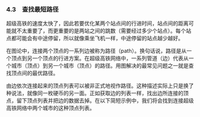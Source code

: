 ### 4.3　查找最短路径

超级高铁的速度太快了，因此若要优化某两个站点间的行进时间，站点间的距离可能就不太重要了，而更重要的是两站之间的跳数（需要经过多少个站点）。每个站点都可能会有中途停留，所以就像乘坐飞机一样，中途停留的站点越少越好。

在图论中，连接两个顶点的一系列边被称为路径（path）。换句话说，路径是从一个顶点到另一个顶点的行进方案。在超级高铁网络中，一系列管道（边）代表从一个城市（顶点）到另一个城市（顶点）的路径。用图解决的最常见问题之一就是查找顶点间的最优路径。

由边依次连接起来的顶点列表可以被非正式地视作路径。这种描述实际上只是换了种说法，就像同一枚硬币的另一面。正如获取边的列表一样，找出边所连接的顶点，留下顶点列表并把边的数据去掉。在以下简短示例中，我们将会找到连接超级高铁网络中两个城市的这种顶点列表。

